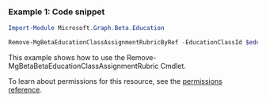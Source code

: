 ### Example 1: Code snippet

```powershellImport-Module Microsoft.Graph.Beta.Education

Remove-MgBetaEducationClassAssignmentRubricByRef -EducationClassId $educationClassId -EducationAssignmentId $educationAssignmentId
```
This example shows how to use the Remove-MgBetaBetaEducationClassAssignmentRubric Cmdlet.
To learn about permissions for this resource, see the [permissions reference](/graph/permissions-reference).


